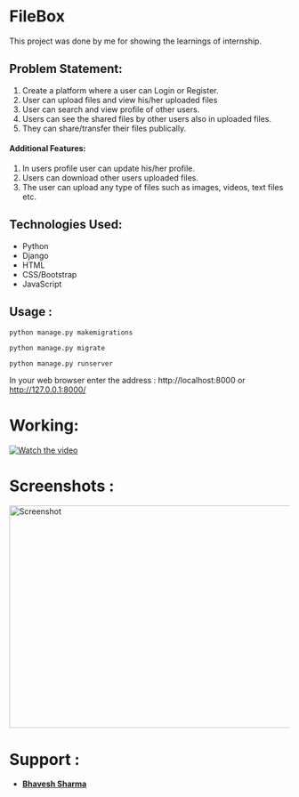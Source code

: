 # FileBox
This project was done by me for showing the learnings of internship.

<h2>Problem Statement:</h2>
<ol>
    <li>Create a platform where a user can Login or Register.</li>
    <li>User can upload files and view his/her uploaded files</li>
    <li>User can search and view profile of other users.</li>
    <li>Users can see the shared files by other users also in uploaded files.</li>
    <li>They can share/transfer their files publically.</li>
</ol>

<h4>Additional Features:</h4>
<ol>
    <li>In users profile user can update his/her profile.</li>
    <li>Users can download other users uploaded files.</li>
    <li>The user can upload any type of files such as images, videos, text files etc.</li>
</ol>
    
<h2>Technologies Used:</h2>
<ul>
    <li>Python</li>
    <li>Django</li>
    <li>HTML</li>
    <li>CSS/Bootstrap</li>
    <li>JavaScript</li>
</ul>

<h2>Usage :</h2>

    python manage.py makemigrations

    python manage.py migrate

    python manage.py runserver
    
   In your web browser enter the address : http://localhost:8000 or http://127.0.0.1:8000/

# Working:
[![Watch the video](https://img.youtube.com/vi/qIK-vfTig6c/0.jpg)](https://youtu.be/qIK-vfTig6c)

# Screenshots : 
<img src="Screenshots/New Tab - Google Chrome 03-12-2019 19_14_36.png" alt='Screenshot' height="400" width="800">

# Support :
<ul>
    <li><a href="http://bhavesh.uniquedigitalapps.in/"><b>Bhavesh Sharma</b></a></li>
</ul>
